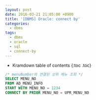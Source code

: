 ```yaml
---
layout: post
date: 2016-03-21 21:05:00 +0900
title: '[DBMS] Oracle: connect by'
categories:
  - dbms
tags:
  - dbms
  - oracle
  - sql
  - connect-by
---
```


* Kramdown table of contents
{:toc .toc}

```sql
/* menuNumber와 연결된 상위 메뉴 조회 */
SELECT MENU_NO
FROM AD_MENU_INFO
START WITH MENU_NO = 1234
CONNECT BY PRIOR MENU_NO = UPR_MENU_NO
```

